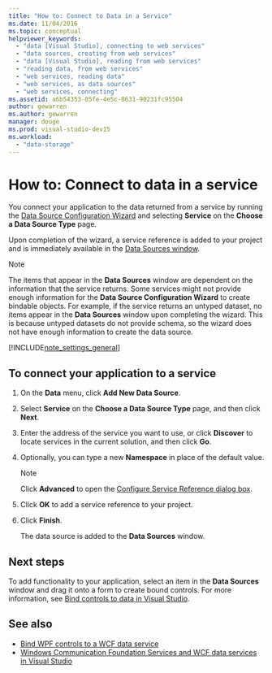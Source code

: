 ```yaml
---
title: "How to: Connect to Data in a Service"
ms.date: 11/04/2016
ms.topic: conceptual
helpviewer_keywords:
  - "data [Visual Studio], connecting to web services"
  - "data sources, creating from web services"
  - "data [Visual Studio], reading from web services"
  - "reading data, from web services"
  - "web services, reading data"
  - "web services, as data sources"
  - "web services, connecting"
ms.assetid: a6b54353-05fe-4e5c-8631-90231fc95504
author: gewarren
ms.author: gewarren
manager: douge
ms.prod: visual-studio-dev15
ms.workload:
  - "data-storage"
---
```

# How to: Connect to data in a service

You connect your application to the data returned from a service by running the [Data Source Configuration Wizard](../data-tools/media/data-source-configuration-wizard.png) and selecting **Service** on the **Choose a Data Source Type** page.

Upon completion of the wizard, a service reference is added to your project and is immediately available in the [Data Sources window](add-new-data-sources.md#data-sources-window).

> [!NOTE]
> The items that appear in the **Data Sources** window are dependent on the information that the service returns. Some services might not provide enough information for the **Data Source Configuration Wizard** to create bindable objects. For example, if the service returns an untyped dataset, no items appear in the **Data Sources** window upon completing the wizard. This is because untyped datasets do not provide schema, so the wizard does not have enough information to create the data source.

[!INCLUDE[note_settings_general](../data-tools/includes/note_settings_general_md.md)]

## To connect your application to a service

1.  On the **Data** menu, click **Add New Data Source**.

2.  Select **Service** on the **Choose a Data Source Type** page, and then click **Next**.

3.  Enter the address of the service you want to use, or click **Discover** to locate services in the current solution, and then click **Go**.

4.  Optionally, you can type a new **Namespace** in place of the default value.

    > [!NOTE]
    > Click **Advanced** to open the [Configure Service Reference dialog box](../data-tools/configure-service-reference-dialog-box.md).

5.  Click **OK** to add a service reference to your project.

6.  Click **Finish**.

     The data source is added to the **Data Sources** window.

## Next steps

To add functionality to your application, select an item in the **Data Sources** window and drag it onto a form to create bound controls. For more information, see [Bind controls to data in Visual Studio](../data-tools/bind-controls-to-data-in-visual-studio.md).

## See also

- [Bind WPF controls to a WCF data service](../data-tools/bind-wpf-controls-to-a-wcf-data-service.md)
- [Windows Communication Foundation Services and WCF data services in Visual Studio](../data-tools/windows-communication-foundation-services-and-wcf-data-services-in-visual-studio.md)